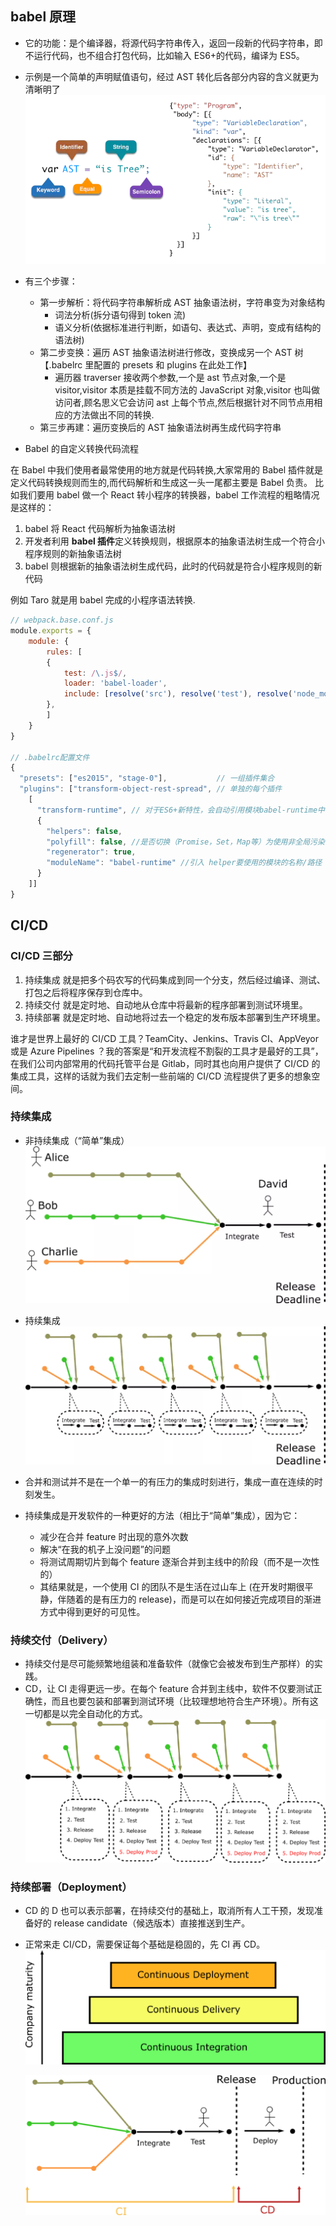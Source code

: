 ## babel 原理

- 它的功能：是个编译器，将源代码字符串传入，返回一段新的代码字符串，即不运行代码，也不组合打包代码，比如输入 ES6+的代码，编译为 ES5。
- 示例是一个简单的声明赋值语句，经过 AST 转化后各部分内容的含义就更为清晰明了
  ![webpack-babel](./img/webpack-babel.png)
- 有三个步骤：

  - 第一步解析：将代码字符串解析成 AST 抽象语法树，字符串变为对象结构
    - 词法分析(拆分语句得到 token 流)
    - 语义分析(依据标准进行判断，如语句、表达式、声明，变成有结构的语法树)
  - 第二步变换：遍历 AST 抽象语法树进行修改，变换成另一个 AST 树【.babelrc 里配置的 presets 和 plugins 在此处工作】
    - 遍历器 traverser 接收两个参数,一个是 ast 节点对象,一个是 visitor,visitor 本质是挂载不同方法的 JavaScript 对象,visitor 也叫做访问者,顾名思义它会访问 ast 上每个节点,然后根据针对不同节点用相应的方法做出不同的转换.
  - 第三步再建：遍历变换后的 AST 抽象语法树再生成代码字符串

- Babel 的自定义转换代码流程

在 Babel 中我们使用者最常使用的地方就是代码转换,大家常用的 Babel 插件就是定义代码转换规则而生的,而代码解析和生成这一头一尾都主要是 Babel 负责。
比如我们要用 babel 做一个 React 转小程序的转换器，babel 工作流程的粗略情况是这样的：

1. babel 将 React 代码解析为抽象语法树
2. 开发者利用 **babel 插件**定义转换规则，根据原本的抽象语法树生成一个符合小程序规则的新抽象语法树
3. babel 则根据新的抽象语法树生成代码，此时的代码就是符合小程序规则的新代码

例如 Taro 就是用 babel 完成的小程序语法转换.

```js
// webpack.base.conf.js
module.exports = {
    module: {
        rules: [
        {
            test: /\.js$/,
            loader: 'babel-loader',
            include: [resolve('src'), resolve('test'), resolve('node_modules/webpack-dev-server/client')]
        },
        ]
    }
}

// .babelrc配置文件
{
  "presets": ["es2015", "stage-0"],           // 一组插件集合
  "plugins": ["transform-object-rest-spread", // 单独的每个插件
    [
      "transform-runtime", // 对于ES6+新特性，会自动引用模块babel-runtime中的polyfill(helper)
      {
        "helpers": false,
        "polyfill": false, //是否切换（Promise，Set，Map等）为使用非全局污染的 polyfill。
        "regenerator": true,
        "moduleName": "babel-runtime" //引入 helper要使用的模块的名称/路径
      }
    ]]
}
```

## CI/CD

### CI/CD 三部分

1. 持续集成 就是把多个码农写的代码集成到同一个分支，然后经过编译、测试、打包之后将程序保存到仓库中。
2. 持续交付 就是定时地、自动地从仓库中将最新的程序部署到测试环境里。
3. 持续部署 就是定时地、自动地将过去一个稳定的发布版本部署到生产环境里。

谁才是世界上最好的 CI/CD 工具？TeamCity、Jenkins、Travis CI、AppVeyor 或是 Azure Pipelines ？我的答案是“和开发流程不割裂的工具才是最好的工具”，在我们公司内部常用的代码托管平台是 Gitlab，同时其也向用户提供了 CI/CD 的集成工具，这样的话就为我们去定制一些前端的 CI/CD 流程提供了更多的想象空间。

### 持续集成

- 非持续集成（“简单”集成）
  ![](./img/build-ci-1.png)

- 持续集成
  ![](./img/build-ci-2.png)

- 合并和测试并不是在一个单一的有压力的集成时刻进行，集成一直在连续的时刻发生。

- 持续集成是开发软件的一种更好的方法（相比于“简单”集成），因为它：

  - 减少在合并 feature 时出现的意外次数
  - 解决“在我的机子上没问题”的问题
  - 将测试周期切片到每个 feature 逐渐合并到主线中的阶段（而不是一次性的）
  - 其结果就是，一个使用 CI 的团队不是生活在过山车上 (在开发时期很平静，伴随着的是有压力的 release)，而是可以在如何接近完成项目的渐进方式中得到更好的可见性。

### 持续交付（Delivery）

- 持续交付是尽可能频繁地组装和准备软件（就像它会被发布到生产那样）的实践。
- CD，让 CI 走得更远一步。在每个 feature 合并到主线中，软件不仅要测试正确性，而且也要包装和部署到测试环境（比较理想地符合生产环境）。所有这一切都是以完全自动化的方式。
  ![](./img/build-ci-3.png)

### 持续部署（Deployment）

- CD 的 D 也可以表示部署，在持续交付的基础上，取消所有人工干预，发现准备好的 release candidate（候选版本）直接推送到生产。

- 正常来走 CI/CD，需要保证每个基础是稳固的，先 CI 再 CD。
  ![](./img/build-ci-4.png)

  ![](./img/build-ci-5.png)
